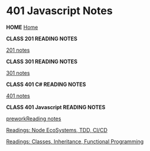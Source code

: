 # 401 Javascript Notes


**HOME**
[Home](../index.md)


**CLASS 201 READING NOTES**

[201 notes](../201/twoohone.html)


**CLASS 301 READING NOTES**

[301 notes](../301/threeohone.html)


**CLASS 401 C# READING NOTES**

[401 notes](../401/fourohone.html)



**CLASS 401 Javascript READING NOTES**

[preworkReading notes](../401JS/preworkReadings.md)


[Readings: Node EcoSystems, TDD, CI/CD](../401JS/class-01-nodeEcosystems.md)

[Readings: Classes, Inheritance, Functional Programming](../401JS/class-01-class-02.md)

